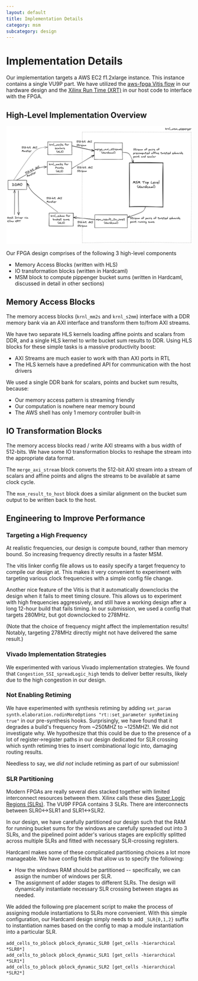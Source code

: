 ```yaml
---
layout: default
title: Implementation Details
category: msm
subcategory: design
---
```


# Implementation Details

Our implementation targets a AWS EC2 f1.2xlarge instance. This instance
contains a single VU9P part. We have utilized the [aws-fpga Vitis
flow](https://github.com/aws/aws-fpga/blob/master/Vitis/README.md) in our
hardware design and the [Xilinx Run Time (XRT)](https://github.com/Xilinx/XRT)
in our host code to interface with the FPGA.

## High-Level Implementation Overview

![](/images/msm-block-diagram-new.png)

Our FPGA design comprises of the following 3 high-level components

- Memory Access Blocks (written with HLS)
- IO transformation blocks (written in Hardcaml)
- MSM block to compute pippenger bucket sums (written in Hardcaml,
  discussed in detail in other sections)

## Memory Access Blocks

The memory access blocks (`krnl_mm2s` and `krnl_s2mm`) interface with a
DDR memory bank via an AXI interface and transform them to/from AXI
streams.

We have two separate HLS kernels loading affine points and scalars from DDR,
and a single HLS kernel to write bucket sum results to DDR. Using HLS blocks
for these simple tasks is a massive productivity boost:

- AXI Streams are much easier to work with than AXI ports in RTL
- The HLS kernels have a predefined API for communication with the host drivers

We used a single DDR bank for scalars, points and bucket sum results, because:

- Our memory access pattern is streaming friendly
- Our computation is nowhere near memory bound
- The AWS shell has only 1 memory controller built-in

## IO Transformation Blocks

The memory access blocks read / write AXI streams with a bus width of
512-bits. We have some IO transformation blocks to reshape the stream into
the appropriate data format.

The `merge_axi_stream` block converts the 512-bit AXI stream into a stream of
scalars and affine points and aligns the streams to be available at same clock cycle.

The `msm_result_to_host` block does a similar alignment on the bucket sum
output to be written back to the host.

## Engineering to Improve Performance

### Targeting a High Frequency

At realistic frequencies, our design is compute bound, rather than memory bound.
So increasing frequency directly results in a faster MSM.

The vitis linker config file allows us to easily specify a target frequency
to compile our design at. This makes it very convenient to experiment with
targeting various clock frequencies with a simple config file change.

Another nice feature of the Vitis is that it automatically downclocks the
design when it fails to meet timing closure. This allows us to experiment
with high frequencies aggressively, and still have a working design after a
long 12-hour build that fails timing. In our submission, we used a config that
targets 280MHz, but got downclocked to 278MHz.

(Note that the choice of frequency might affect the implementation results!
Notably, targeting 278MHz directly might not have delivered the same result.)

### Vivado Implementation Strategies

We experimented with various Vivado implementation strategies. We found that
`Congestion_SSI_spreadLogic_high` tends to deliver better results, likely
due to the high congestion in our design.

### Not Enabling Retiming

We have experimented with synthesis retiming by adding
`set_param synth.elaboration.rodinMoreOptions "rt::set_parameter synRetiming true"`
in our pre-synthesis hooks. Surprisingly, we have found that it degrades a
build's frequency from ~250MHZ to ~125MHZ!. We did not investigate why. We
hypothesize that this could be due to the presence of a lot of
register->register paths in our design dedicated for SLR crossing which synth
retiming tries to insert combinational logic into, damaging routing results.

Needless to say, we _did not_ include retiming as part of our submission!

### SLR Partitioning

Modern FPGAs are really several dies stacked together with limited interconnect
resources between them. Xilinx calls these dies [Super Logic Regions
(SLRs)](https://docs.xilinx.com/r/2021.2-English/ug949-vivado-design-methodology/Super-Logic-Region-SLR).
The VU9P FPGA contains 3 SLRs. There are interconnects between SLR0<->SLR1 and
SLR1<->SLR2.

In our design, we have carefully partitioned our design such that the RAM for
running bucket sums for the windows are carefully spreaded out into 3 SLRs,
and the pipelined point adder's various stages are explicitly splitted across
multiple SLRs and fitted with necessary SLR-crossing registers.

Hardcaml makes some of these complicated partitioning choices a lot more manageable. We
have config fields that allow us to specify the following:

- How the windows RAM should be partitioned -- specifically, we can assign the
  number of windows per SLR.
- The assignment of adder stages to different SLRs. The design will dynamically
  instantiate necessary SLR crossing between stages as needed.

We added the following pre placement script to make the process of assigning
module instantiations to SLRs more convenient. With this simple configuration,
our Hardcaml design simply needs to add `_SLR{0,1,2}` suffix to instantiation
names based on the config to map a module instantiation into a particular SLR.

```
add_cells_to_pblock pblock_dynamic_SLR0 [get_cells -hierarchical *SLR0*]
add_cells_to_pblock pblock_dynamic_SLR1 [get_cells -hierarchical *SLR1*]
add_cells_to_pblock pblock_dynamic_SLR2 [get_cells -hierarchical *SLR2*]
```
